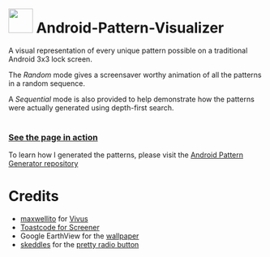 # <img src="https://github.com/psyclone20/Android-Pattern-Visualizer/blob/master/resources/favicon.png" width="48px" height="48px" /> Android-Pattern-Visualizer

A visual representation of every unique pattern possible on a traditional Android 3x3 lock screen.

The _Random_ mode gives a screensaver worthy animation of all the patterns in a random sequence.

A _Sequential_ mode is also provided to help demonstrate how the patterns were actually generated using depth-first search.
<br><br>
### [See the page in action](https://psyclone20.github.io/Android-Pattern-Visualizer)

To learn how I generated the patterns, please visit the [Android Pattern Generator repository](https://github.com/psyclone20/Android-Pattern-Generator)

# Credits
* [maxwellito](https://github.com/maxwellito) for [Vivus](https://github.com/maxwellito/vivus)
* [Toastcode for Screener](https://play.google.com/store/apps/details?id=de.toastcode.screener&hl=en_IN)
* Google EarthView for the [wallpaper](https://earthview.withgoogle.com/illizi-algeria-1102)
* [skeddles](https://codepen.io/skeddles) for the [pretty radio button](https://codepen.io/skeddles/pen/PbROLK)
